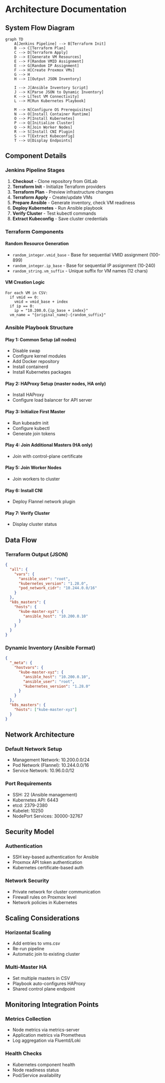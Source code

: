 # Architecture Documentation

## System Flow Diagram

```mermaid
graph TD
    A[Jenkins Pipeline] --> B[Terraform Init]
    B --> C[Terraform Plan]
    C --> D[Terraform Apply]
    D --> E[Generate VM Resources]
    E --> F[Random VMID Assignment]
    E --> G[Random IP Assignment]
    F --> H[Create Proxmox VMs]
    G --> H
    H --> I[Output JSON Inventory]
    
    I --> J[Ansible Inventory Script]
    J --> K[Parse JSON to Dynamic Inventory]
    K --> L[Test VM Connectivity]
    L --> M[Run Kubernetes Playbook]
    
    M --> N[Configure OS Prerequisites]
    N --> O[Install Container Runtime]
    O --> P[Install Kubernetes]
    P --> Q[Initialize Cluster]
    Q --> R[Join Worker Nodes]
    R --> S[Install CNI Plugin]
    S --> T[Extract Kubeconfig]
    T --> U[Display Endpoints]
```

## Component Details

### Jenkins Pipeline Stages

1. **Checkout** - Clone repository from GitLab
2. **Terraform Init** - Initialize Terraform providers
3. **Terraform Plan** - Preview infrastructure changes
4. **Terraform Apply** - Create/update VMs
5. **Prepare Ansible** - Generate inventory, check VM readiness
6. **Deploy Kubernetes** - Run Ansible playbook
7. **Verify Cluster** - Test kubectl commands
8. **Extract Kubeconfig** - Save cluster credentials

### Terraform Components

#### Random Resource Generation
- `random_integer.vmid_base` - Base for sequential VMID assignment (100-899)
- `random_integer.ip_base` - Base for sequential IP assignment (10-240)
- `random_string.vm_suffix` - Unique suffix for VM names (12 chars)

#### VM Creation Logic
```
For each VM in CSV:
  if vmid == 0:
    vmid = vmid_base + index
  if ip == 0:
    ip = "10.200.0.{ip_base + index}"
  vm_name = "{original_name}-{random_suffix}"
```

### Ansible Playbook Structure

#### Play 1: Common Setup (all nodes)
- Disable swap
- Configure kernel modules
- Add Docker repository
- Install containerd
- Install Kubernetes packages

#### Play 2: HAProxy Setup (master nodes, HA only)
- Install HAProxy
- Configure load balancer for API server

#### Play 3: Initialize First Master
- Run kubeadm init
- Configure kubectl
- Generate join tokens

#### Play 4: Join Additional Masters (HA only)
- Join with control-plane certificate

#### Play 5: Join Worker Nodes
- Join workers to cluster

#### Play 6: Install CNI
- Deploy Flannel network plugin

#### Play 7: Verify Cluster
- Display cluster status

## Data Flow

### Terraform Output (JSON)
```json
{
  "all": {
    "vars": {
      "ansible_user": "root",
      "kubernetes_version": "1.28.0",
      "pod_network_cidr": "10.244.0.0/16"
    }
  },
  "k8s_masters": {
    "hosts": {
      "kube-master-xyz": {
        "ansible_host": "10.200.0.10"
      }
    }
  }
}
```

### Dynamic Inventory (Ansible Format)
```json
{
  "_meta": {
    "hostvars": {
      "kube-master-xyz": {
        "ansible_host": "10.200.0.10",
        "ansible_user": "root",
        "kubernetes_version": "1.28.0"
      }
    }
  },
  "k8s_masters": {
    "hosts": ["kube-master-xyz"]
  }
}
```

## Network Architecture

### Default Network Setup
- Management Network: 10.200.0.0/24
- Pod Network (Flannel): 10.244.0.0/16
- Service Network: 10.96.0.0/12

### Port Requirements
- SSH: 22 (Ansible management)
- Kubernetes API: 6443
- etcd: 2379-2380
- Kubelet: 10250
- NodePort Services: 30000-32767

## Security Model

### Authentication
- SSH key-based authentication for Ansible
- Proxmox API token authentication
- Kubernetes certificate-based auth

### Network Security
- Private network for cluster communication
- Firewall rules on Proxmox level
- Network policies in Kubernetes

## Scaling Considerations

### Horizontal Scaling
- Add entries to vms.csv
- Re-run pipeline
- Automatic join to existing cluster

### Multi-Master HA
- Set multiple masters in CSV
- Playbook auto-configures HAProxy
- Shared control plane endpoint

## Monitoring Integration Points

### Metrics Collection
- Node metrics via metrics-server
- Application metrics via Prometheus
- Log aggregation via Fluentd/Loki

### Health Checks
- Kubernetes component health
- Node readiness status
- Pod/Service availability